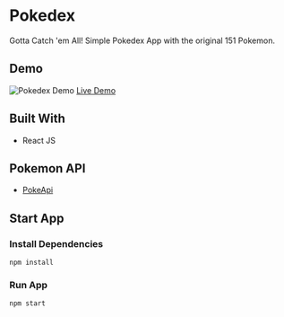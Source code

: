 # Pokedex
Gotta Catch 'em All!
Simple Pokedex App with the original 151 Pokemon.


## Demo
![Pokedex Demo](public/demo/pokedexDemo.gif)
<a href="https://kevinreber.github.io/PokeDex/">Live Demo</a>

## Built With
- React JS

## Pokemon API
- [PokeApi](https://pokeapi.co/)

## Start App

### Install Dependencies
```
npm install
```

### Run App
```
npm start
```
